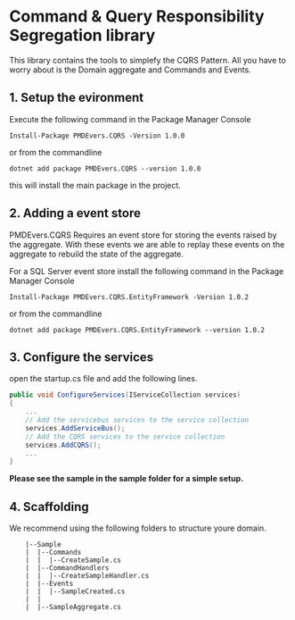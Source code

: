 Command & Query Responsibility Segregation library
=====

This library contains the tools to simplefy the CQRS Pattern. 
All you have to worry about is the Domain aggregate and Commands and Events.

## 1. Setup the evironment

Execute the following command in the Package Manager Console

`Install-Package PMDEvers.CQRS -Version 1.0.0`

or from the commandline 

`dotnet add package PMDEvers.CQRS --version 1.0.0`

this will install the main package in the project.

## 2. Adding a event store

PMDEvers.CQRS Requires an event store for storing the events raised by the aggregate. 
With these events we are able to replay these events on the aggregate to rebuild the state of the aggregate.

For a SQL Server event store install the following command in the Package Manager Console

`Install-Package PMDEvers.CQRS.EntityFramework -Version 1.0.2`

or from the commandline

`dotnet add package PMDEvers.CQRS.EntityFramework --version 1.0.2`

## 3. Configure the services

open the startup.cs file and add the following lines.

``` csharp
public void ConfigureServices(IServiceCollection services)
{
    ...
    // Add the servicebus services to the service collection
    services.AddServiceBus();
    // Add the CQRS services to the service collection
    services.AddCQRS();
    ...
}
```

__Please see the sample in the sample folder for a simple setup.__

## 4. Scaffolding 

We recommend using the following folders to structure youre domain.

```
    |--Sample
    |  |--Commands
    |  |  |--CreateSample.cs
    |  |--CommandHandlers	
    |  |  |--CreateSampleHandler.cs
    |  |--Events
    |  |  |--SampleCreated.cs
    |  |
    |  |--SampleAggregate.cs
```

